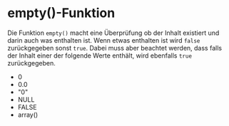 # empty()-Funktion

Die Funktion ``empty()`` macht eine Überprüfung ob der Inhalt existiert und darin auch was enthalten ist. Wenn etwas enthalten ist wird ``false`` zurückgegeben sonst ``true``. Dabei muss aber beachtet werden, dass falls der Inhalt einer der folgende Werte enthält, wird ebenfalls ``true`` zurückgegeben.

 - 0
 - 0.0
 - "0"
 - NULL
 - FALSE
 - array()

